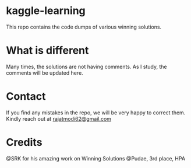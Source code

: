 # kaggle-learning
This repo contains the code dumps of various winning solutions. 

# What is different 

Many times, the solutions are not having comments. As I study, the comments will 
be updated here. 

# Contact

If you find any mistakes in the repo, we will be very happy to correct them. 
Kindly reach out at rajatmodi62@gmail.com

# Credits 

@SRK for his amazing work on Winning Solutions 
@Pudae, 3rd place, HPA
